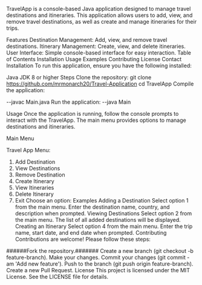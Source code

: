 
TravelApp is a console-based Java application designed to manage travel destinations and itineraries. This application allows users to add, view, and remove travel destinations, as well as create and manage itineraries for their trips.

Features
Destination Management: Add, view, and remove travel destinations.
Itinerary Management: Create, view, and delete itineraries.
User Interface: Simple console-based interface for easy interaction.
Table of Contents
Installation
Usage
Examples
Contributing
License
Contact
Installation
To run this application, ensure you have the following installed:

Java JDK 8 or higher
Steps
Clone the repository:
git clone https://github.com/mrmonarch20/Travel-Application
cd TravelApp
Compile the application:

--javac Main.java
Run the application:
--java Main


Usage
Once the application is running, follow the console prompts to interact with the TravelApp. The main menu provides options to manage destinations and itineraries.

Main Menu

Travel App Menu:
1. Add Destination
2. View Destinations
3. Remove Destination
4. Create Itinerary
5. View Itineraries
6. Delete Itinerary
7. Exit
Choose an option:
Examples
Adding a Destination
Select option 1 from the main menu.
Enter the destination name, country, and description when prompted.
Viewing Destinations
Select option 2 from the main menu.
The list of all added destinations will be displayed.
Creating an Itinerary
Select option 4 from the main menu.
Enter the trip name, start date, and end date when prompted.
Contributing
Contributions are welcome! Please follow these steps:

######Fork the repository.#######
Create a new branch (git checkout -b feature-branch).
Make your changes.
Commit your changes (git commit -am 'Add new feature').
Push to the branch (git push origin feature-branch).
Create a new Pull Request.
License
This project is licensed under the MIT License. See the LICENSE file for details.
